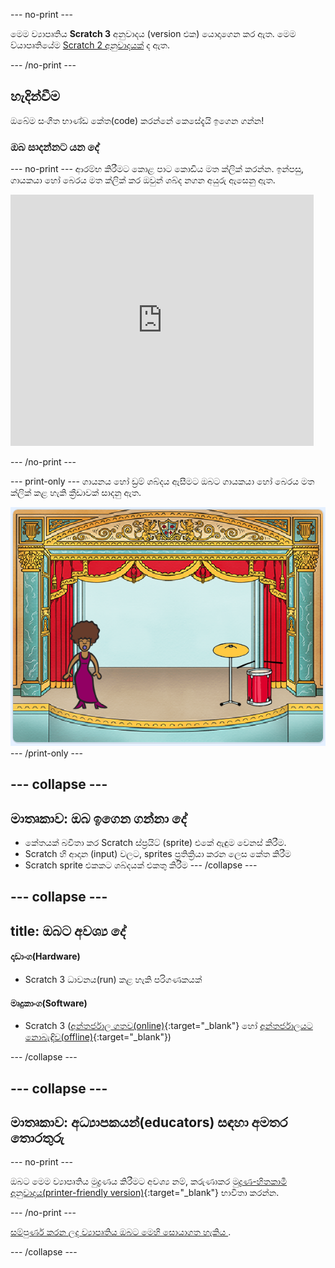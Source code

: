 \--- no-print \---

මෙම ව්‍යාපෘතිය **Scratch 3** අනුවාදය (version එක) යොදාගෙන කර ඇත. මෙම ව්යාපෘතියේම [Scratch 2 අනුවාදයක්](https://projects.raspberrypi.org/en/projects/rock-band-scratch2) ද ඇත.

\--- /no-print \---

## හැදින්වීම

ඔබේම සංගීත භාණ්ඩ කේත(code) කරන්නේ කෙසේදැයි ඉගෙන ගන්න!

### ඔබ සාදන්නට යන දේ

\--- no-print \--- ආරම්භ කිරීමට කොළ පාට කොඩිය මත ක්ලික් කරන්න. ඉන්පසු, ගායකයා හෝ බෙරය මත ක්ලික් කර ඔවුන් ශබ්ද නගන අයුරු ඇසෙනු ඇත.

<div class="scratch-preview">
  <iframe allowtransparency="true" width="485" height="402" src="https://scratch.mit.edu/projects/embed/276872220/?autostart=false" frameborder="0" scrolling="no"></iframe>
</div>

\--- /no-print \---

\--- print-only \--- ගායනය හෝ ඩ්‍රම් ශබ්දය ඇසීමට ඔබට ගායකයා හෝ බෙරය මත ක්ලික් කළ හැකි ක්‍රීඩාවක් සාදනු ඇත.

![ක්‍රීඩා තිර රුව](images/demo.png) \--- /print-only \---

## \--- collapse \---

## මාතෘකාව: ඔබ ඉගෙන ගන්නා දේ

+ කේතයක් බවිතා කර Scratch ස්ප්‍රයිට් (sprite) එකේ ඇඳුම වෙනස් කිරීම.
+ Scratch හි ආදාන (input) වලට, sprites ප්‍රතික්‍රියා කරන ලෙස කේත කිරීම
+ Scratch sprite එකකට ශබ්දයක් එකතු කිරීම \--- /collapse \---

## \--- collapse \---

## title: ඔබට අවශ්‍ය දේ

#### දෘඩාංග(Hardware)

+ Scratch 3 ධාවනය(run) කළ හැකි පරිගණකයක්

#### මෘදුකාංග(Software)

+ Scratch 3 ([අන්තර්ජාල ගතව(online)](http://rpf.io/scratchon){:target="_blank"} හෝ [අන්තර්ජාලයට නොබැඳිව(offline)](http://rpf.io/scratchoff){:target="_blank"})

\--- /collapse \---

## \--- collapse \---

## මාතෘකාව: අධ්‍යාපකයන්(educators) සඳහා අමතර තොරතුරු

\--- no-print \---

ඔබට මෙම ව්‍යාපෘතිය මුද්‍රණය කිරීමට අවශ්‍ය නම්, කරුණාකර [මුද්‍රණ-හිතකාමී අනුවාදය(printer-friendly version)](https://projects.raspberrypi.org/en/projects/rock-band/print){:target="_blank"} භාවිතා කරන්න.

\--- /no-print \---

[ සම්පුර්ණ කරන ලද ව්‍යාපෘතිය ඔබට මෙහි සොයාගත හැකිය ](http://rpf.io/p/en/rock-band-get) .

\--- /collapse \---